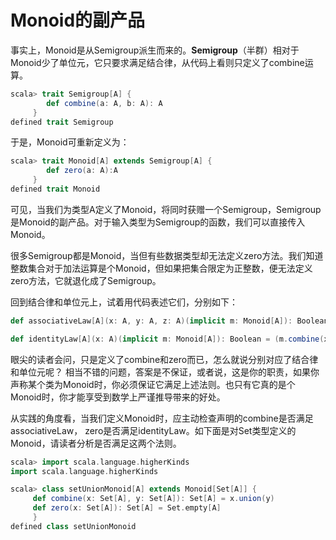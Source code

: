 # Monoid的副产品

事实上，Monoid是从Semigroup派生而来的。**Semigroup**（半群）相对于Monoid少了单位元，它只要求满足结合律，从代码上看则只定义了combine运算。
```scala
scala> trait Semigroup[A] {
        def combine(a: A, b: A): A
     }
defined trait Semigroup
```
于是，Monoid可重新定义为：
```scala
scala> trait Monoid[A] extends Semigroup[A] {
        def zero(a: A):A
     }
defined trait Monoid
```
可见，当我们为类型A定义了Monoid，将同时获赠一个Semigroup，Semigroup是Monoid的副产品。对于输入类型为Semigroup的函数，我们可以直接传入Monoid。

很多Semigroup都是Monoid，当但有些数据类型却无法定义zero方法。我们知道整数集合对于加法运算是个Monoid，但如果把集合限定为正整数，便无法定义zero方法，它就退化成了Semigroup。

回到结合律和单位元上，试着用代码表述它们，分别如下：
```scala
def associativeLaw[A](x: A, y: A, z: A)(implicit m: Monoid[A]): Boolean  = m.combine(m.combine(x, y), z) == m.combine(x, m.combine(y, z))

def identityLaw[A](x: A)(implicit m: Monoid[A]): Boolean = (m.combine(x, m.zero) == x) && (m.combine(m.zero, x) == x)
```

眼尖的读者会问，只是定义了combine和zero而已，怎么就说分别对应了结合律和单位元呢？ 相当不错的问题，答案是不保证，或者说，这是你的职责，如果你声称某个类为Monoid时，你必须保证它满足上述法则。也只有它真的是个Monoid时，你才能享受到数学上严谨推导带来的好处。

从实践的角度看，当我们定义Monoid时，应主动检查声明的combine是否满足associativeLaw， zero是否满足identityLaw。如下面是对Set类型定义的Monoid，请读者分析是否满足这两个法则。

```scala
scala> import scala.language.higherKinds
import scala.language.higherKinds

scala> class setUnionMonoid[A] extends Monoid[Set[A]] {
     def combine(x: Set[A], y: Set[A]): Set[A] = x.union(y)
     def zero(x: Set[A]): Set[A] = Set.empty[A]
     }
defined class setUnionMonoid

```
